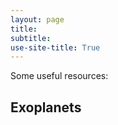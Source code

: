 ```yaml
---
layout: page
title: 
subtitle:
use-site-title: True
---
```


Some useful resources:

## Exoplanets 


